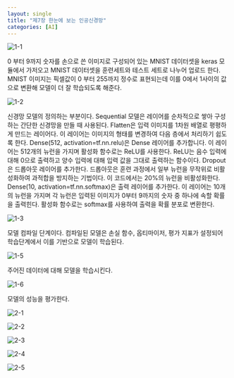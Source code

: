 ```yaml
---
layout: single
title: "제7장 한눈에 보는 인공신경망"
categories: [AI]
---
```



![1-1](https://github.com/hyunchan123/hyunchan123.github.io/assets/48408195/1f3c52c5-b86a-47e0-addb-36176aa182ff)

0 부터 9까지 숫자를 손으로 쓴 이미지로 구성되어 있는 MNIST 데이터셋을 keras 모듈에서 가저오고 MNIST 데이터셋을 훈련세트와 테스트 세트로 나누어 업로드 한다. MNIST 이미지는 픽셀값이 0 부터 255까지 정수로 표현되는데 이를 0에서 1사이의 값으로 변환해 모델이 더 잘 학습되도록 해준다.

![1-2](https://github.com/hyunchan123/hyunchan123.github.io/assets/48408195/7943821c-57b1-4837-a6e3-884935c9c237)

신경망 모델의 정의하는 부분이다. Sequential 모델은 레이어를 순차적으로 쌓아 구성하는 간단한 신경망을 만들 때 사용된다. Flatten은 입력 이미지를 1차원 배열로 평평하게 만드는 레이어다. 이 레이어는 이미지의 형태를 변경하여 다음 층에서 처리하기 쉽도록 한다. Dense(512, activation=tf.nn.relu)은 Dense 레이어를 추가합니다. 이 레이어는 512개의 뉴런을 가지며 활성화 함수로는 ReLU를 사용한다. ReLU는 음수 입력에 대해 0으로 출력하고 양수 입력에 대해 입력 값을 그대로 출력하는 함수이다. Dropout은 드롭아웃 레이어를 추가한다. 드롭아웃은 훈련 과정에서 일부 뉴런을 무작위로 비활성화하여 과적합을 방지하는 기법이다. 이 코드에서는 20%의 뉴런을 비활성화한다. Dense(10, activation=tf.nn.softmax)은 출력 레이어를 추가한다. 이 레이어는 10개의 뉴런을 가지며 각 뉴런은 입력된 이미지가 0부터 9까지의 숫자 중 하나에 속할 확률을 출력힌다. 활성화 함수로는 softmax를 사용하여 출력을 확률 분포로 변환한다.

![1-3](https://github.com/hyunchan123/hyunchan123.github.io/assets/48408195/67b361d0-ef7e-4e69-9777-c048a0cada56)

모델 컴파일 단계이다. 컴파일된 모델은 손실 함수, 옵티마이저, 평가 지표가 설정되어 학습단계에서 이를 기반으로 모델이 학습된다.

![1-5](https://github.com/hyunchan123/hyunchan123.github.io/assets/48408195/3df00cb5-a18a-44f1-a65f-e2990a702a2e)

주어진 데이터에 대해 모델을 학습시킨다.

![1-6](https://github.com/hyunchan123/hyunchan123.github.io/assets/48408195/193f99be-7722-45df-bcd4-de310a01b928)

모델의 성능을 평가한다.

![2-1](https://github.com/hyunchan123/hyunchan123.github.io/assets/48408195/9bffb0be-7807-4b37-a963-7d17d3220f24)


![2-2](https://github.com/hyunchan123/hyunchan123.github.io/assets/48408195/090908e6-3990-4a61-b63e-69d7f150d238)


![2-3](https://github.com/hyunchan123/hyunchan123.github.io/assets/48408195/9448ff48-eb07-4e42-bc53-b4164759ed37)


![2-4](https://github.com/hyunchan123/hyunchan123.github.io/assets/48408195/e5e011a9-f273-46a3-950a-4668040e1fb0)


![2-5](https://github.com/hyunchan123/hyunchan123.github.io/assets/48408195/8a6f9489-71de-4971-b120-5cd1e58dc4f3)
